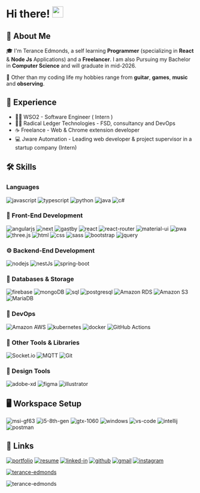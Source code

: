 # Hi there! <img src="https://media.giphy.com/media/hvRJCLFzcasrR4ia7z/giphy.gif" width="29px" height="30px" />

## 🚀 About Me

🎓 I'm Terance Edmonds, a self learning **Programmer** (specializing in **React** & **Node Js** Applications) and a **Freelancer**. I am also Pursuing my Bachelor in **Computer Science** and will graduate in mid-2026.

🎸 Other than my coding life my hobbies range from **guitar**, **games**, **music** and **observing**.


## 🏅 Experience

-   👨‍💻 WSO2 - Software Engineer ( Intern )
-   👨‍💻 Radical Ledger Technologies - FSD, consultancy and DevOps
-   ☕ Freelance - Web & Chrome extension developer
-   💻 Jware Automation - Leading web developer & project supervisor in a startup company (Intern)

## 🛠️ Skills

### Languages

![javascript](https://img.shields.io/badge/JavaScript-323330?style=for-the-badge&logo=javascript&logoColor=F7DF1E)
![typescript](https://img.shields.io/badge/TypeScript-3178C6?style=for-the-badge&logo=typescript&logoColor=white)
![python](https://img.shields.io/badge/Python-3776AB?style=for-the-badge&logo=python&logoColor=white)
![java](https://img.shields.io/badge/Java-ec4843?style=for-the-badge&logo=java&logoColor=white)
![c#](https://img.shields.io/badge/C_Sharp-239120?style=for-the-badge&logo=csharp&logoColor=white)

### 🤩 Front-End Development

![angularjs](https://img.shields.io/badge/Angular_Js-dd1b16?style=for-the-badge&logo=angularjs&logoColor=61DAFB)
![next](https://img.shields.io/badge/Next-000000?style=for-the-badge&logo=nextdotjs&logoColor=FFFFFF)
![gastby](https://img.shields.io/badge/Gastby-663399?style=for-the-badge&logo=gatsby&logoColor=FFFFFF)
![react](https://img.shields.io/badge/React-20232A?style=for-the-badge&logo=react&logoColor=61DAFB)
![react-router](https://img.shields.io/badge/React_Router-CA4245?style=for-the-badge&logo=react-router&logoColor=white)
![material-ui](https://img.shields.io/badge/Material_UI-0081CB?style=for-the-badge&logo=mui&logoColor=white)
![pwa](https://img.shields.io/badge/Progressive_Web_App-4285F4?style=for-the-badge&logo=googlechrome&logoColor=white)
![three.js](https://img.shields.io/badge/Three.js-000000?style=for-the-badge&logo=three.js&logoColor=white)
![html](https://img.shields.io/badge/HTML5-E34F26?style=for-the-badge&logo=html5&logoColor=white)
![css](https://img.shields.io/badge/CSS3-1572B6?style=for-the-badge&logo=css3&logoColor=white)
![sass](https://img.shields.io/badge/SASS-CC6699?style=for-the-badge&logo=sass&logoColor=white)
![bootstrap](https://img.shields.io/badge/Bootstrap-563D7C?style=for-the-badge&logo=bootstrap&logoColor=white)
![jquery](https://img.shields.io/badge/jQuery-0769AD?style=for-the-badge&logo=jquery&logoColor=white)

### ⚙️ Backend-End Development

![nodejs](https://img.shields.io/badge/Node_Js-339933?style=for-the-badge&logo=nodedotjs&logoColor=white)
![nestJs](https://img.shields.io/badge/Nest_Js-E0234E?style=for-the-badge&logo=nestjs&logoColor=white)
![spring-boot](https://img.shields.io/badge/Spring_Boot-36AE7C?style=for-the-badge&logo=spring-boot&logoColor=white)

### 💾 Databases & Storage

![firebase](https://img.shields.io/badge/Firebase-ffaa00?style=for-the-badge&logo=Firebase&logoColor=white)
![mongoDB](https://img.shields.io/badge/mongoDB-47A248?style=for-the-badge&logo=mongodb&logoColor=white)
![sql](https://img.shields.io/badge/MySql-205375?style=for-the-badge&logo=mysql&logoColor=white)
![postgresql](https://img.shields.io/badge/Postgresql-4169E1?style=for-the-badge&logo=postgresql&logoColor=white)
![Amazon RDS](https://img.shields.io/static/v1?style=for-the-badge&message=Amazon+RDS&color=527FFF&logo=Amazon+RDS&logoColor=FFFFFF&label=)
![Amazon S3](https://img.shields.io/static/v1?style=for-the-badge&message=Amazon+S3&color=569A31&logo=Amazon+S3&logoColor=FFFFFF&label=)
![MariaDB](https://img.shields.io/static/v1?style=for-the-badge&message=MariaDB&color=003545&logo=MariaDB&logoColor=FFFFFF&label=)

### 🚀 DevOps

![Amazon AWS](https://img.shields.io/static/v1?style=for-the-badge&message=Amazon+AWS&color=232F3E&logo=Amazon+AWS&logoColor=FFFFFF&label=)
![kubernetes](https://img.shields.io/static/v1?style=for-the-badge&message=Kubernetes&color=326CE5&logo=Kubernetes&logoColor=FFFFFF&label=)
![docker](https://img.shields.io/static/v1?style=for-the-badge&message=Docker&color=2496ED&logo=Docker&logoColor=FFFFFF&label=)
![GitHub Actions](https://img.shields.io/static/v1?style=for-the-badge&message=GitHub+Actions&color=2088FF&logo=GitHub+Actions&logoColor=FFFFFF&label=)

### 🔧 Other Tools & Libraries

![Socket.io](https://img.shields.io/static/v1?style=for-the-badge&message=Socket.io&color=010101&logo=Socket.io&logoColor=FFFFFF&label=)
![MQTT](https://img.shields.io/static/v1?style=for-the-badge&message=MQTT&color=660066&logo=MQTT&logoColor=FFFFFF&label=)
![Git](https://img.shields.io/static/v1?style=for-the-badge&message=Git&color=F05032&logo=Git&logoColor=FFFFFF&label=)


### 🎨 Design Tools

![adobe-xd](https://img.shields.io/badge/adobe_xd-470137?style=for-the-badge&logo=adobe-xd&logoColor=white)
![figma](https://img.shields.io/badge/figma-000000?style=for-the-badge&logo=figma&logoColor=white)
![illustrator](https://img.shields.io/badge/Adobe_Illustrator-FF9A00?style=for-the-badge&logo=adobeillustrator&logoColor=white)

## 🖥️ Workspace Setup

![msi-gf63](https://img.shields.io/badge/MSI-gf63_thin_9scsr-FF0000?style=for-the-badge&logo=msi&logoColor=white)
![i5-8th-gen](https://img.shields.io/badge/Intel-Core_i5_9th-0071C5?style=for-the-badge&logo=intel&logoColor=white)
![gtx-1060](https://img.shields.io/badge/NVIDIA-GTX_1060ti-76B900?style=for-the-badge&logo=nvidia&logoColor=white)
![windows](https://img.shields.io/badge/Windows_11-0078D6?style=for-the-badge&logo=windows&logoColor=white)
![vs-code](https://img.shields.io/badge/VS_Code-007ACC?style=for-the-badge&logo=Visual-Studio-Code&logoColor=white)
![intellij](https://img.shields.io/badge/IntelliJ-e05d44?style=for-the-badge&logo=IntelliJ-Idea&logoColor=white)
![postman](https://img.shields.io/badge/Postman-FF6C37?style=for-the-badge&logo=postman&logoColor=white)

## 🔗 Links

[![portfolio](https://img.shields.io/badge/Portfolio-5340ff?style=for-the-badge&logo=Google-chrome&logoColor=white)](https://taedmonds.com/)
[![resume](https://img.shields.io/badge/Resume-4285F4?style=for-the-badge&logo=read-the-docs&logoColor=white)](https://taedmonds.com/cv/Terance_Edmonds-CV.pdf)
[![linked-in](https://img.shields.io/badge/Linked_In-0077B5?style=for-the-badge&logo=LinkedIn&logoColor=white)](https://www.linkedin.com/in/terance-edmonds/)
[![github](https://img.shields.io/badge/GitHub-000000?style=for-the-badge&logo=GitHub&logoColor=white)](https://github.com/terance-edmonds)
[![gmail](https://img.shields.io/badge/Gmail-D14836?style=for-the-badge&logo=Gmail&logoColor=white)](mailto:teranceedmonds20@gmail.com)
[![instagram](https://img.shields.io/badge/Instagram-E4405F?style=for-the-badge&logo=instagram&logoColor=white)](https://www.instagram.com/t.a.edmonds/)

<p align="left"> <a href="https://github.com/ryo-ma/github-profile-trophy"><img src="https://github-profile-trophy.vercel.app/?username=terance-edmonds&rank=SECRET,A,AA,AAA,S,SS,SSS" alt="terance-edmonds" /></a> </p>

<p><img align="center" src="https://github-readme-streak-stats.herokuapp.com/?user=terance-edmonds&" alt="terance-edmonds" /></p>
